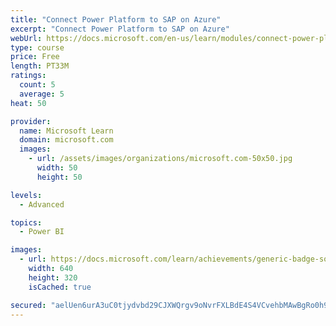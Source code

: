 ```yaml
---
title: "Connect Power Platform to SAP on Azure"
excerpt: "Connect Power Platform to SAP on Azure"
webUrl: https://docs.microsoft.com/en-us/learn/modules/connect-power-platform-to-sap-azure/
type: course
price: Free
length: PT33M
ratings:
  count: 5
  average: 5
heat: 50

provider:
  name: Microsoft Learn
  domain: microsoft.com
  images:
    - url: /assets/images/organizations/microsoft.com-50x50.jpg
      width: 50
      height: 50

levels:
  - Advanced

topics:
  - Power BI

images:
  - url: https://docs.microsoft.com/learn/achievements/generic-badge-social.png
    width: 640
    height: 320
    isCached: true

secured: "aelUen6urA3uC0tjydvbd29CJXWQrgv9oNvrFXLBdE4S4VCvehbMAwBgRo0h9015lHM3CiVZb6/dtLVj9Ku9kQTGrxeg9Ai2+Jbq78YPJvwSznMB6I5bnC4rRFQk03lHspdtXSXZ/XrDAkQSSpVvrtgeDJxxSlUjnYpjkfhVtR6w8zfb6tO+G9ipMrGDRDbyJJpe107ov6zKGKZWAhpVPlvJTrXVVtXjV1bujHWHKNGzb0Wj2EG6wqNG1RhWHhXQrfkjl5T3QhnGLnhvSrj5Goo2ua/BpC87utDzahVwmQJWSibBWetAY+2N1ohUOLfKaa+8kHfx+lTA5hytBHgoSULEahYW3mUbF8422dxr80wxsykiBq1HydmksX7wvwpY+0C8ZP2Al/uEA91HRJQucE4X1OVSOCRi5nKoun2fXfE=;CIVSgPUSYkUNUr97ZVOmxw=="
---
```


